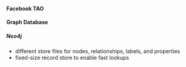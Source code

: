 
#### Facebook TAO



#### Graph Database
##### Neo4j
- different store files for nodes, relationships, labels, and properties
- fixed-size record store to enable fast lookups

